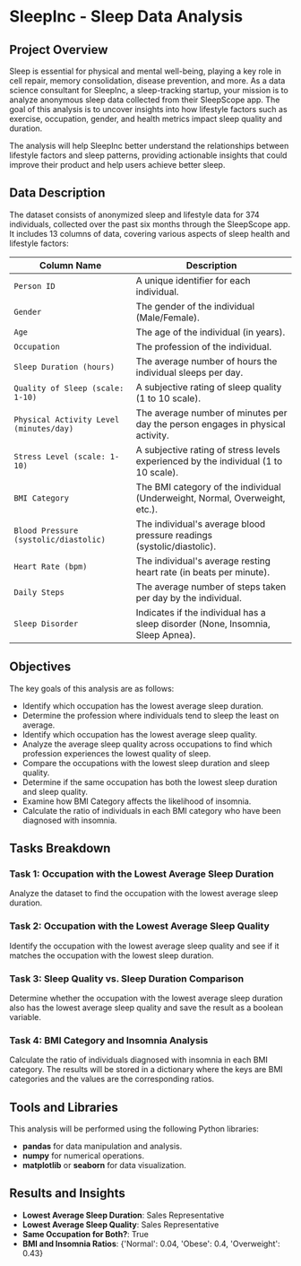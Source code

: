 # SleepInc - Sleep Data Analysis

## Project Overview

Sleep is essential for physical and mental well-being, playing a key role in cell repair, memory consolidation, disease prevention, and more. As a data science consultant for SleepInc, a sleep-tracking startup, your mission is to analyze anonymous sleep data collected from their SleepScope app. The goal of this analysis is to uncover insights into how lifestyle factors such as exercise, occupation, gender, and health metrics impact sleep quality and duration.

The analysis will help SleepInc better understand the relationships between lifestyle factors and sleep patterns, providing actionable insights that could improve their product and help users achieve better sleep.

## Data Description

The dataset consists of anonymized sleep and lifestyle data for 374 individuals, collected over the past six months through the SleepScope app. It includes 13 columns of data, covering various aspects of sleep health and lifestyle factors:

| Column Name                        | Description                                                             |
|------------------------------------|-------------------------------------------------------------------------|
| `Person ID`                        | A unique identifier for each individual.                                |
| `Gender`                           | The gender of the individual (Male/Female).                             |
| `Age`                              | The age of the individual (in years).                                   |
| `Occupation`                       | The profession of the individual.                                       |
| `Sleep Duration (hours)`           | The average number of hours the individual sleeps per day.              |
| `Quality of Sleep (scale: 1-10)`   | A subjective rating of sleep quality (1 to 10 scale).                  |
| `Physical Activity Level (minutes/day)` | The average number of minutes per day the person engages in physical activity. |
| `Stress Level (scale: 1-10)`       | A subjective rating of stress levels experienced by the individual (1 to 10 scale). |
| `BMI Category`                     | The BMI category of the individual (Underweight, Normal, Overweight, etc.). |
| `Blood Pressure (systolic/diastolic)` | The individual's average blood pressure readings (systolic/diastolic). |
| `Heart Rate (bpm)`                | The individual's average resting heart rate (in beats per minute).     |
| `Daily Steps`                     | The average number of steps taken per day by the individual.           |
| `Sleep Disorder`                   | Indicates if the individual has a sleep disorder (None, Insomnia, Sleep Apnea). |

## Objectives

The key goals of this analysis are as follows:

- Identify which occupation has the lowest average sleep duration.
- Determine the profession where individuals tend to sleep the least on average.
- Identify which occupation has the lowest average sleep quality.
- Analyze the average sleep quality across occupations to find which profession experiences the lowest quality of sleep.
- Compare the occupations with the lowest sleep duration and sleep quality.
- Determine if the same occupation has both the lowest sleep duration and sleep quality.
- Examine how BMI Category affects the likelihood of insomnia.
- Calculate the ratio of individuals in each BMI category who have been diagnosed with insomnia.

## Tasks Breakdown

### Task 1: Occupation with the Lowest Average Sleep Duration
Analyze the dataset to find the occupation with the lowest average sleep duration.

### Task 2: Occupation with the Lowest Average Sleep Quality
Identify the occupation with the lowest average sleep quality and see if it matches the occupation with the lowest sleep duration.

### Task 3: Sleep Quality vs. Sleep Duration Comparison
Determine whether the occupation with the lowest average sleep duration also has the lowest average sleep quality and save the result as a boolean variable.

### Task 4: BMI Category and Insomnia Analysis
Calculate the ratio of individuals diagnosed with insomnia in each BMI category. The results will be stored in a dictionary where the keys are BMI categories and the values are the corresponding ratios.

## Tools and Libraries

This analysis will be performed using the following Python libraries:

- **pandas** for data manipulation and analysis.
- **numpy** for numerical operations.
- **matplotlib** or **seaborn** for data visualization.

## Results and Insights

- **Lowest Average Sleep Duration**: Sales Representative
- **Lowest Average Sleep Quality**: Sales Representative
- **Same Occupation for Both?**: True
- **BMI and Insomnia Ratios**: {'Normal': 0.04, 'Obese': 0.4, 'Overweight': 0.43}

